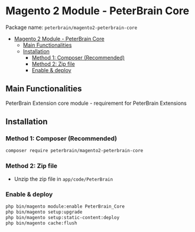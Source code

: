 # Magento 2 Module - PeterBrain Core

Package name: `peterbrain/magento2-peterbrain-core`

- [Magento 2 Module - PeterBrain Core](#magento-2-module---peterbrain-core)
  - [Main Functionalities](#main-functionalities)
  - [Installation](#installation)
    - [Method 1: Composer (Recommended)](#method-1-composer-recommended)
    - [Method 2: Zip file](#method-2-zip-file)
    - [Enable & deploy](#enable--deploy)

## Main Functionalities

PeterBrain Extension core module - requirement for PeterBrain Extensions

## Installation

### Method 1: Composer (Recommended)

```bash
composer require peterbrain/magento2-peterbrain-core
```

### Method 2: Zip file

- Unzip the zip file in `app/code/PeterBrain`

### Enable & deploy

```bash
php bin/magento module:enable PeterBrain_Core
php bin/magento setup:upgrade
php bin/magento setup:static-content:deploy
php bin/magento cache:flush
```
